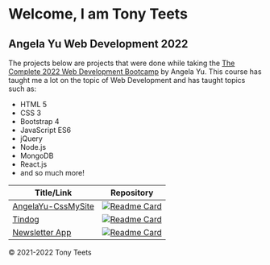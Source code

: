 # Welcome, I am Tony Teets

## Angela Yu Web Development 2022
The projects below are projects that were done while taking the [The Complete 2022 Web Development Bootcamp](https://www.udemy.com/course/the-complete-web-development-bootcamp/ "The Complete 2022 Web Development Bootcamp") by Angela Yu. This course has taught me a lot on the topic of Web Development and has taught topics such as:
- HTML 5
- CSS 3
- Bootstrap 4
- JavaScript ES6
- jQuery
- Node.js
- MongoDB
- React.js
- and so much more!


|  Title/Link |  Repository |
| ------------ | ------------ |
|  [AngelaYu-CssMySite](https://tteets09.github.io/AngelaYu-CssMySite/ "AngelaYu-CssMySite") | [![Readme Card](https://github-readme-stats.vercel.app/api/pin/?username=tteets09&repo=AngelaYu-CssMySite&theme=nord)](https://github.com/tteets09/AngelaYu-CssMySite)|
|  [Tindog](https://tteets09.github.io/tindog/ "Tindog") | [![Readme Card](https://github-readme-stats.vercel.app/api/pin/?username=tteets09&repo=tindog&theme=nord)](https://github.com/tteets09/tindog)|
|  [Newsletter App](https://github.com/tteets09/newsletter-app/ "newsletter-app") | [![Readme Card](https://github-readme-stats.vercel.app/api/pin/?username=tteets09&repo=newsletter-app&theme=nord)](https://github.com/tteets09/newsletter-app)|


&copy; 2021-2022 Tony Teets
